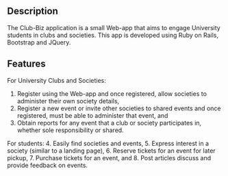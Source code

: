 ## Description

The Club-Biz application is a small Web-app that aims to engage University students in clubs and societies. This app is developed using Ruby on Rails, Bootstrap and JQuery.

## Features

For University Clubs and Societies:
1. Register using the Web-app and once registered, allow societies to administer their own society details,
2. Register a new event or invite other societies to shared events and once registered, must be able to administer that event, and
3. Obtain reports for any event that a club or society participates in, whether sole responsibility or shared.

For students:
4. Easily find societies and events,
5. Express interest in a society (similar to a landing page),
6. Reserve tickets for an event for later pickup,
7. Purchase tickets for an event, and
8. Post articles discuss and provide feedback on events.
